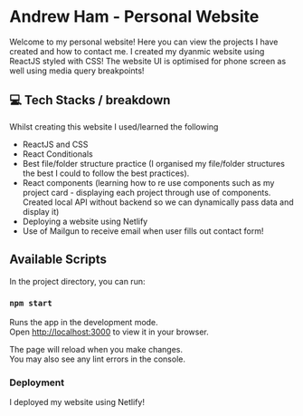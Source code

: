 # Andrew Ham - Personal Website

Welcome to my personal website! Here you can view the projects I have created and how to contact me.
I created my dyanmic website using ReactJS styled with CSS! The website UI is optimised for phone screen as well using media query breakpoints!

## :computer: Tech Stacks / breakdown
Whilst creating this website I used/learned the following
- ReactJS and CSS
- React Conditionals
- Best file/folder structure practice (I organised my file/folder structures the best I could to follow the best practices).
- React components (learning how to re use components such as my project card - displaying each project through use of components. Created local API without backend so we can dynamically pass data and display it)
- Deploying a website using Netlify
- Use of Mailgun to receive email when user fills out contact form!

## Available Scripts

In the project directory, you can run:

### `npm start`

Runs the app in the development mode.\
Open [http://localhost:3000](http://localhost:3000) to view it in your browser.

The page will reload when you make changes.\
You may also see any lint errors in the console.


### Deployment

I deployed my website using Netlify!


